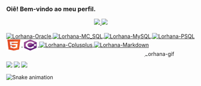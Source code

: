 ### Oiê! Bem-vindo ao meu perfil. 

<div align="center">
  <a href="https://github.com/lorhanaroncetti">
  <img height="150em" src="https://github-readme-stats.vercel.app/api?username=lorhanaroncetti&show_icons=true&theme=gruvbox&include_all_commits=true&count_private=true"/>
  <img height="150em" src="https://github-readme-stats.vercel.app/api/top-langs/?username=lorhanaroncetti&layout=compact&langs_count=7&theme=gruvbox"/>
</div>
  
  <div style="display: inline_block"><br>
  <img align="center" alt="Lorhana-Oracle" height="30" width="40" src="https://cdn.jsdelivr.net/gh/devicons/devicon/icons/oracle/oracle-original.svg">
  <img align="center" alt="Lorhana-MC_SQL" height="30" width="40" src="https://cdn.jsdelivr.net/gh/devicons/devicon/icons/microsoftsqlserver/microsoftsqlserver-plain.svg">
  <img align="center" alt="Lorhana-MySQL" height="30" width="40" src="https://cdn.jsdelivr.net/gh/devicons/devicon/icons/mysql/mysql-original.svg">
  <img align="center" alt="Lorhana-PSQL" height="30" width="40" src="https://cdn.jsdelivr.net/gh/devicons/devicon/icons/postgresql/postgresql-plain.svg">
  <img align="center" alt="Lorhana-HTML" height="30" width="40" src="https://raw.githubusercontent.com/devicons/devicon/master/icons/html5/html5-original.svg">
  <img align="center" alt="Lorhana-Csharp" height="30" width="40" src="https://raw.githubusercontent.com/devicons/devicon/master/icons/csharp/csharp-original.svg">
  <img align="center" alt="Lorhana-Cplusplus" height="30" width="40" src="https://cdn.jsdelivr.net/gh/devicons/devicon/icons/cplusplus/cplusplus-plain.svg">
  <img align="center" alt="Lorhana-Markdown" height="30" width="40" src="https://cdn.jsdelivr.net/gh/devicons/devicon/icons/markdown/markdown-original.svg">
  <img align="right" alt="Lorhana-gif" height="150" width="150" style="border-radius:50px;" src="https://user-images.githubusercontent.com/69554007/200893712-5465d490-6b27-4c7d-9e93-d68cfc33f17a.gif">
  </div>  
  
  ##

  <div>
    <a href="mailto:lorhanacomarela@outlook.com"><img src="https://img.shields.io/badge/Microsoft_Outlook-0078D4?style=for-the-badge&logo=microsoft-outlook&logoColor=white" target="_blank"></a>
    <a href="https://api.whatsapp.com/send?phone=5527998028119&text=Ol%C3%A1!%20Como%20vai%3F" target="_blank"><img src="https://img.shields.io/badge/WhatsApp-25D366?style=for-the-badge&logo=whatsapp&logoColor=white" target="_blank"></a> 
    <a href="https://www.linkedin.com/in/lorhana-roncetti-6b6b181b5" target="_blank"><img src="https://img.shields.io/badge/-LinkedIn-%230077B5?style=for-the-badge&logo=linkedin&logoColor=white" target="_blank"></a> 
    
    
  ![Snake animation](https://github.com/lorhanaroncetti/lorhanaroncetti/blob/output/github-contribution-grid-snake.svg)

    
  </div>
  
  
  
